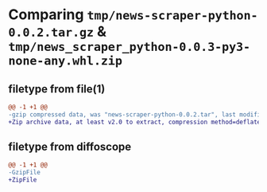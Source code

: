 # Comparing `tmp/news-scraper-python-0.0.2.tar.gz` & `tmp/news_scraper_python-0.0.3-py3-none-any.whl.zip`

## filetype from file(1)

```diff
@@ -1 +1 @@
-gzip compressed data, was "news-scraper-python-0.0.2.tar", last modified: Tue Jun 13 10:11:58 2023, max compression
+Zip archive data, at least v2.0 to extract, compression method=deflate
```

## filetype from diffoscope

```diff
@@ -1 +1 @@
-GzipFile
+ZipFile
```

